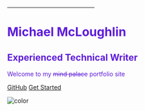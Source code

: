 # 
<hr style='width:40%; border-color:#5e1cda;'>
<h1 style="color: #5e1cda">Michael McLoughlin</h1>
<h2 style="color: #5e1cda">Experienced Technical Writer</h1>
<p style="color: #5e1cda">Welcome to my <strike>mind palace</strike> portfolio site</p>

[GitHub](https://github.com/ditatechwriter/portfolio/)
[Get Started](#main)

<!-- background color -->
![color](#ffffff)